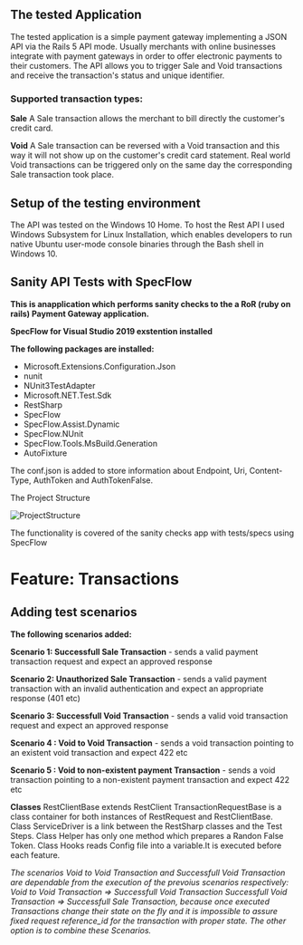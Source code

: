 
## The tested Application  
The tested application is a simple payment gateway implementing a JSON API via the Rails 5 API mode. Usually merchants with online businesses integrate with payment gateways in order to offer electronic payments to their customers. The API allows you to trigger Sale and Void transactions and receive the transaction's status and unique identifier.

### Supported transaction types:
**Sale**
A Sale transaction allows the merchant to bill directly the customer's credit card.

**Void**
A Sale transaction can be reversed with a Void transaction and this way it will not show up on the customer's credit card statement. Real world Void transactions can be triggered only on the same day the corresponding Sale transaction took place.

## Setup of the testing environment
The API was tested on the Windows 10 Home. To host the Rest API I used Windows Subsystem for Linux Installation, which enables developers to run native Ubuntu user-mode console binaries through the Bash shell in Windows 10.

## Sanity API Tests with SpecFlow 

**This is anapplication which performs sanity checks to the a RoR (ruby on rails) Payment Gateway application.**

**SpecFlow for Visual Studio 2019 exstention installed**

**The following packages are installed:**
- Microsoft.Extensions.Configuration.Json
- nunit
- NUnit3TestAdapter
- Microsoft.NET.Test.Sdk
- RestSharp
- SpecFlow
- SpecFlow.Assist.Dynamic
- SpecFlow.NUnit
- SpecFlow.Tools.MsBuild.Generation
- AutoFixture

The conf.json is added to store information about Endpoint, Uri, Content-Type, AuthToken and AuthTokenFalse.

The Project Structure

![ProjectStructure](https://user-images.githubusercontent.com/35447819/86965659-8f20a280-c170-11ea-9fa9-f2d9be0f182e.png)

The functionality is covered of the sanity checks app with tests/specs using SpecFlow

# Feature: Transactions

## Adding test scenarios

**The following scenarios added:**

**Scenario 1: Successfull Sale Transaction** - sends a valid payment transaction request and expect an approved
response

**Scenario 2: Unauthorized Sale Transaction** - sends a valid payment transaction with an invalid authentication and expect
an appropriate response (401 etc)

**Scenario 3: Successfull Void Transaction** - sends a valid void transaction request and expect an approved response

**Scenario 4 : Void to Void Transaction** - sends a void transaction pointing to an existent void transaction and
expect 422 etc

**Scenario 5 : Void to non-existent payment Transaction** - sends a void transaction pointing to a non-existent payment transaction
and expect 422 etc

**Classes**
RestClientBase extends RestClient
TransactionRequestBase is a class container for both instances of RestRequest and RestClientBase.
Class ServiceDriver is a link between the RestSharp classes and the Test Steps.
Class Helper has only one method which prepares a Randon False Token.
Class Hooks reads Config file into a variable.It is executed before each feature. 

*The scenarios Void to Void Transaction and Successfull Void Transaction are dependable from the execution of the prevoius scenarios respectively:
Void to Void Transaction => Successfull Void Transaction
Successfull Void Transaction => Successfull Sale Transaction, because once executed Transactions change their state on the fly and it is impossible to assure fixed
request reference_id for the transaction with proper state.
The other option is to combine these Scenarios.*
